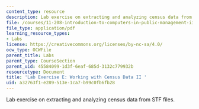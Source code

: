```yaml
---
content_type: resource
description: Lab exercise on extracting and analyzing census data from STF files.
file: /courses/11-208-introduction-to-computers-in-public-management-ii-january-iap-2002/a32763f1e289513e1ca7b99c0fb6fb28_notes05.pdf
file_type: application/pdf
learning_resource_types:
- Labs
license: https://creativecommons.org/licenses/by-nc-sa/4.0/
ocw_type: OCWFile
parent_title: Labs
parent_type: CourseSection
parent_uid: 45584099-1d3f-6eaf-685d-3132c779932b
resourcetype: Document
title: 'Lab Exercise E: Working with Census Data II '
uid: a32763f1-e289-513e-1ca7-b99c0fb6fb28
---
```

Lab exercise on extracting and analyzing census data from STF files.
